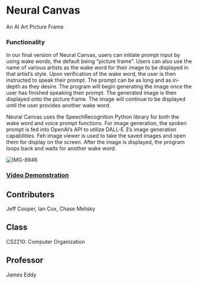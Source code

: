 # Neural Canvas
An AI Art Picture Frame

### Functionality
In our final version of Neural Canvas, users can initiate prompt input by using wake words, the default being “picture frame”.
Users can also use the name of various artists as the wake word for their image to be displayed in that artist’s style. Upon 
verification of the wake word, the user is then instructed to speak their prompt. The prompt can be as long and as in-depth as 
they desire. The program will begin generating the image once the user has finished speaking their prompt. The generated 
image is then displayed onto the picture frame. The image will continue to be displayed until the user provides another wake 
word.

Neural Canvas uses the SpeechRecognition Python library for both the wake word and voice prompt functions. For image 
generation, the spoken prompt is fed into OpenAI’s API to utilize DALL-E 3’s image generation capabilities. Feh image viewer is used to take the saved images and open them for display on the screen. After the image is displayed, the program loops back 
and waits for another wake word.

![IMG-8946](https://github.com/jeffcooper1/NeuralCanvas/assets/111708974/4cc8ff28-1a05-4844-836c-6311812d476b)

### [Video Demonstration](https://www.youtube.com/watch?v=0DIzFwDBfL4)


## Contributers
Jeff Cooper, Ian Cox, Chase Melisky

## Class
CS2210: Computer Organization

## Professor
James Eddy
